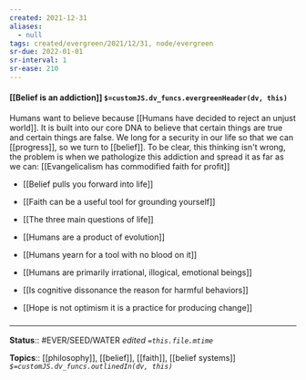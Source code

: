 ```yaml
---
created: 2021-12-31 
aliases:
  - null
tags: created/evergreen/2021/12/31, node/evergreen
sr-due: 2022-01-01
sr-interval: 1
sr-ease: 210
---
```


#### [[Belief is an addiction]] `$=customJS.dv_funcs.evergreenHeader(dv, this)`

Humans want to believe because [[Humans have decided to reject an unjust world]]. It is built into our core DNA to believe that certain things are true and certain things are false. We long for a security in our life so that we can [[progress]], so we turn to [[belief]]. 
To be clear, this thinking isn't wrong,
the problem is when we pathologize this addiction and spread it as far as we can: [[Evangelicalism has commodified faith for profit]]

- [[Belief pulls you forward into life]]


- [[Faith can be a useful tool for grounding yourself]]
- [[The three main questions of life]]
- [[Humans are a product of evolution]]
- [[Humans yearn for a tool with no blood on it]]
- [[Humans are primarily irrational, illogical, emotional beings]]
- [[Is cognitive dissonance the reason for harmful behaviors]]
- [[Hope is not optimism it is a practice for producing change]]

 

### <hr class="footnote"/>

**Status**:: #EVER/SEED/WATER 
*edited `=this.file.mtime`*

**Topics**:: [[philosophy]], [[belief]], [[faith]], [[belief systems]]
*`$=customJS.dv_funcs.outlinedIn(dv, this)`*



